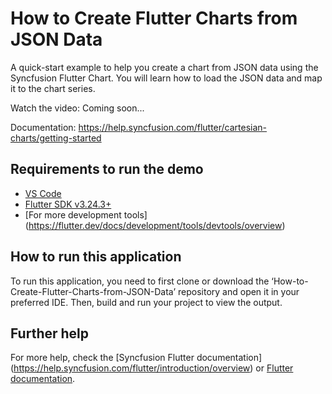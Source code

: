 # How to Create Flutter Charts from JSON Data
A quick-start example to help you create a chart from JSON data using the Syncfusion Flutter Chart. You will learn how to load the JSON data and map it to the chart series.

Watch the video: Coming soon...

Documentation: https://help.syncfusion.com/flutter/cartesian-charts/getting-started

## Requirements to run the demo
* [VS Code](https://code.visualstudio.com/download)
* [Flutter SDK v3.24.3+](https://flutter.dev/docs/development/tools/sdk/overview)
* [For more development tools] (https://flutter.dev/docs/development/tools/devtools/overview)

## How to run this application
To run this application, you need to first clone or download the ‘How-to-Create-Flutter-Charts-from-JSON-Data’ repository and open it in your preferred IDE. Then, build and run your project to view the output.

## Further help
For more help, check the [Syncfusion Flutter documentation] (https://help.syncfusion.com/flutter/introduction/overview) or
 [Flutter documentation](https://flutter.dev/docs/get-started/install).
